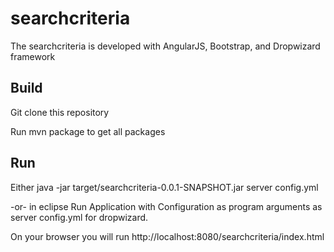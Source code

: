 # searchcriteria
The searchcriteria is developed with AngularJS, Bootstrap, and Dropwizard framework

## Build
Git clone this repository

Run mvn package to get all packages

## Run 
Either java -jar target/searchcriteria-0.0.1-SNAPSHOT.jar server config.yml

-or- in eclipse Run Application with Configuration as program arguments as server config.yml for dropwizard.

On your browser you will run http://localhost:8080/searchcriteria/index.html

